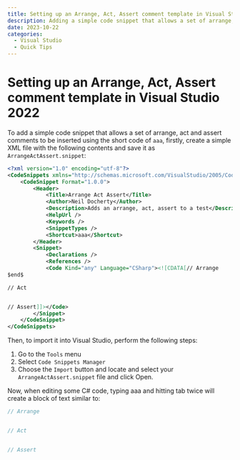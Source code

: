```yaml
---
title: Setting up an Arrange, Act, Assert comment template in Visual Studio 2022
description: Adding a simple code snippet that allows a set of arrange, act and assert comments to be inserted using the short code of `aaa`.
date: 2023-10-22
categories:
  - Visual Studio
  - Quick Tips
---
```

# Setting up an Arrange, Act, Assert comment template in Visual Studio 2022

To add a simple code snippet that allows a set of arrange, act and assert comments to be inserted using the short code of `aaa`, firstly, create a simple XML file with the following contents and save it as `ArrangeActAssert.snippet`:

```xml
<?xml version="1.0" encoding="utf-8"?>
<CodeSnippets xmlns="http://schemas.microsoft.com/VisualStudio/2005/CodeSnippet" xmlns:xsi="http://www.w3.org/2001/XMLSchema-instance">
    <CodeSnippet Format="1.0.0">
        <Header>
            <Title>Arrange Act Assert</Title>
            <Author>Neil Docherty</Author>
            <Description>Adds an arrange, act, assert to a test</Description>
            <HelpUrl />
            <Keywords />
            <SnippetTypes />
            <Shortcut>aaa</Shortcut>
        </Header>
        <Snippet>
            <Declarations />
            <References />
            <Code Kind="any" Language="CSharp"><![CDATA[// Arrange
$end$

// Act


// Assert]]></Code>
        </Snippet>
    </CodeSnippet>
</CodeSnippets>
```

Then, to import it into Visual Studio, perform the following steps:

1. Go to the `Tools` menu
2. Select `Code Snippets Manager`
3. Choose the `Import` button and locate and select your `ArrangeActAssert.snippet` file and click Open.

Now, when editing some C# code, typing aaa and hitting tab twice will create a block of text similar to:

```csharp
// Arrange


// Act


// Assert
```